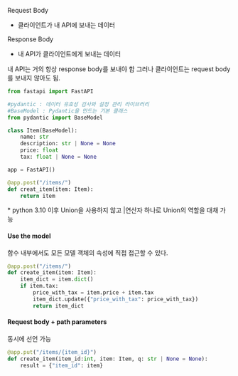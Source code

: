 Request Body
- 클라이언트가 내 API에 보내는 데이터

Response Body
- 내 API가 클라이언트에게 보내는 데이터

내 API는 거의 항상 response body를 보내야 함 그러나 클라이언트는 request body를 보내지 않아도 됨.

```python
from fastapi import FastAPI

#pydantic : 데이터 유효성 검사와 설정 관리 라이브러리
#BaseModel : Pydantic을 만드는 기본 클래스
from pydantic import BaseModel

class Item(BaseModel):
	name: str
	description: str | None = None
	price: float
	tax: float | None = None

app = FastAPI()

@app.post("/items/")
def creat_item(item: Item):
	return item
```
\* python 3.10 이후 Union을 사용하지 않고 |연산자 하나로 Union의 역할을 대채 가능

#### Use the model
함수 내부에서도 모든 모델 객체의 속성에 직접 접근할 수 있다.

```python
@app.post("/items/")
def create_item(item: Item):
	item_dict = item.dict()
	if item.tax:
		price_with_tax = item.price + item.tax
		item_dict.update({"price_with_tax": price_with_tax})
		return item_dict
```

#### Request body + path parameters
동시에 선언 가능

```python
@app.put("/items/{item_id}")
def create_item(item_id:int, item: Item, q: str | None = None):
	result = {"item_id": item}

```